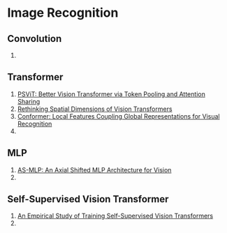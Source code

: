 # Image Recognition
## Convolution
1. 

## Transformer
1. [PSViT: Better Vision Transformer via Token Pooling and Attention Sharing](https://arxiv.org/abs/2108.03428)
2. [Rethinking Spatial Dimensions of Vision Transformers](https://arxiv.org/abs/2103.16302)
3. [Conformer: Local Features Coupling Global Representations for Visual Recognition](https://arxiv.org/abs/2105.03889)
4. 

## MLP
1. [AS-MLP: An Axial Shifted MLP Architecture for Vision](https://arxiv.org/abs/2107.08391)
2. 

## Self-Supervised Vision Transformer
1. [An Empirical Study of Training Self-Supervised Vision Transformers](https://arxiv.org/abs/2104.02057)
2. 

